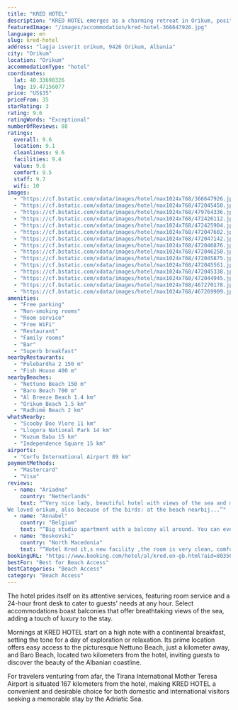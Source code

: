 ```yaml
---
title: "KRED HOTEL"
description: "KRED HOTEL emerges as a charming retreat in Orikum, positioned conveniently less than a kilometer from the serene Orikum Beach."
featuredImage: "/images/accommodation/kred-hotel-366647926.jpg"
language: en
slug: kred-hotel
address: "lagja isvorit orikum, 9426 Orikum, Albania"
city: "Orikum"
location: "Orikum"
accommodationType: "hotel"
coordinates:
  lat: 40.33690326
  lng: 19.47156077
price: "US$35"
priceFrom: 35
starRating: 3
rating: 9.6
ratingWords: "Exceptional"
numberOfReviews: 88
ratings:
  overall: 9.6
  location: 9.1
  cleanliness: 9.6
  facilities: 9.4
  value: 9.6
  comfort: 9.5
  staff: 9.7
  wifi: 10
images:
  - "https://cf.bstatic.com/xdata/images/hotel/max1024x768/366647926.jpg?k=c37c3752370b9f15bb54d6e62c7201f110a3c653791cb5a920ffb189533fb140&o=&hp=1"
  - "https://cf.bstatic.com/xdata/images/hotel/max1024x768/472045450.jpg?k=2424cf2452873384f60a2c7c76a5d4f4a804fbb71d8703a333f6c8f55bba50d7&o=&hp=1"
  - "https://cf.bstatic.com/xdata/images/hotel/max1024x768/479764336.jpg?k=dbf29cd47a701cfcd74fe814227f095cde5a81e403db7805af009c35057a9315&o=&hp=1"
  - "https://cf.bstatic.com/xdata/images/hotel/max1024x768/472426112.jpg?k=08ef6f8dbfde9be43f0e18901179a3fe1d3a0b0fcba53e4a262f891973167421&o=&hp=1"
  - "https://cf.bstatic.com/xdata/images/hotel/max1024x768/472425904.jpg?k=f1f0e9f3381e847a9e63e1a001e0b17d76e79f852ddc4eb2bcc9853e9f7d9862&o=&hp=1"
  - "https://cf.bstatic.com/xdata/images/hotel/max1024x768/472047602.jpg?k=b7b27bca4b0e3895fa416d319d5ed05b04e1ba9f5d7567cbdf5de07f92a4c5e7&o=&hp=1"
  - "https://cf.bstatic.com/xdata/images/hotel/max1024x768/472047142.jpg?k=cd6727ddeac4c923b5140b92477afbe126710d00cca13a5a77b8c8f66e22d684&o=&hp=1"
  - "https://cf.bstatic.com/xdata/images/hotel/max1024x768/472046876.jpg?k=5cafc16c1d426461a2db67e074683c561dc3812f5d9f603b8de63ffb3c052bd2&o=&hp=1"
  - "https://cf.bstatic.com/xdata/images/hotel/max1024x768/472046250.jpg?k=14caa1b80134d53f9056c0f8899494effe6cb6830b722e491fe90d1c02f5c6e1&o=&hp=1"
  - "https://cf.bstatic.com/xdata/images/hotel/max1024x768/472045875.jpg?k=56c63e1681f1da7e1ef643bf5a0e9dd61da3bd69902fc17d427dd89842a75b9c&o=&hp=1"
  - "https://cf.bstatic.com/xdata/images/hotel/max1024x768/472045561.jpg?k=eb809eeb7a276ca9fcc4173e23fec5fa27832c73fe341eecb4983d8292c8587c&o=&hp=1"
  - "https://cf.bstatic.com/xdata/images/hotel/max1024x768/472045338.jpg?k=c6be0bbdb60f9871ff5aac35d4e9b63329c1b520387f161476c92739cf35bdac&o=&hp=1"
  - "https://cf.bstatic.com/xdata/images/hotel/max1024x768/472044945.jpg?k=c920c56dba69f2f6fe7c94b5d9440738e6d769e1dd111c3df6e9d10dd098cab5&o=&hp=1"
  - "https://cf.bstatic.com/xdata/images/hotel/max1024x768/467270178.jpg?k=b7f2331a7bca2b526dea4294edd63ff8dc553003054a7b1d137d3fe92374fdcc&o=&hp=1"
  - "https://cf.bstatic.com/xdata/images/hotel/max1024x768/467269909.jpg?k=ce854d6b110a3536365eda1a691934c020a7e2e747dc8583bb852c985a7c4fbe&o=&hp=1"
amenities:
  - "Free parking"
  - "Non-smoking rooms"
  - "Room service"
  - "Free WiFi"
  - "Restaurant"
  - "Family rooms"
  - "Bar"
  - "Superb breakfast"
nearbyRestaurants:
  - "Pulebardha 2 150 m"
  - "Fish House 400 m"
nearbyBeaches:
  - "Nettuno Beach 150 m"
  - "Baro Beach 700 m"
  - "Al Breeze Beach 1.4 km"
  - "Orikum Beach 1.5 km"
  - "Radhimë Beach 2 km"
whatsNearby:
  - "Scooby Doo Vlore 11 km"
  - "Llogora National Park 14 km"
  - "Kuzum Baba 15 km"
  - "Independence Square 15 km"
airports:
  - "Corfu International Airport 89 km"
paymentMethods:
  - "Mastercard"
  - "Visa"
reviews:
  - name: "Ariadne"
    country: "Netherlands"
    text: "“Very nice lady, beautiful hotel with views of the sea and mountains! Because it is not directly on the beach (but really closeby, just follow the beautiful lane) it is so peaceful!
We loved orikum, also because of the birds: at the beach nearbij...”"
  - name: "Annabel"
    country: "Belgium"
    text: "“Big studio apartment with a balcony all around. You can even see the sea from the balcony. Breakfast was nice, host was very friendly and there was a cute little dog. Parking spaces available.The beach is very close by (2min walk). We loved the...”"
  - name: "Boskovski"
    country: "North Macedonia"
    text: "“Hotel Kred it,s new facility ,the room is very clean, comfortable, bed is very good, bathroom is big, hot water is always, and balcony there is a sea view and there is a small table and two chair. Wi-fi signal is excellent in the garden and indoor...”"
bookingURL: "https://www.booking.com/hotel/al/kred.en-gb.html?aid=8035640"
bestFor: "Best for Beach Access"
bestCategories: "Beach Access"
category: "Beach Access"
---
```


The hotel prides itself on its attentive services, featuring room service and a 24-hour front desk to cater to guests' needs at any hour. Select accommodations boast balconies that offer breathtaking views of the sea, adding a touch of luxury to the stay.

Mornings at KRED HOTEL start on a high note with a continental breakfast, setting the tone for a day of exploration or relaxation. Its prime location offers easy access to the picturesque Nettuno Beach, just a kilometer away, and Baro Beach, located two kilometers from the hotel, inviting guests to discover the beauty of the Albanian coastline.

For travelers venturing from afar, the Tirana International Mother Teresa Airport is situated 167 kilometers from the hotel, making KRED HOTEL a convenient and desirable choice for both domestic and international visitors seeking a memorable stay by the Adriatic Sea.